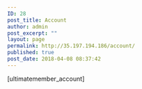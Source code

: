 ```yaml
---
ID: 28
post_title: Account
author: admin
post_excerpt: ""
layout: page
permalink: http://35.197.194.186/account/
published: true
post_date: 2018-04-08 08:37:42
---
```

[ultimatemember_account]